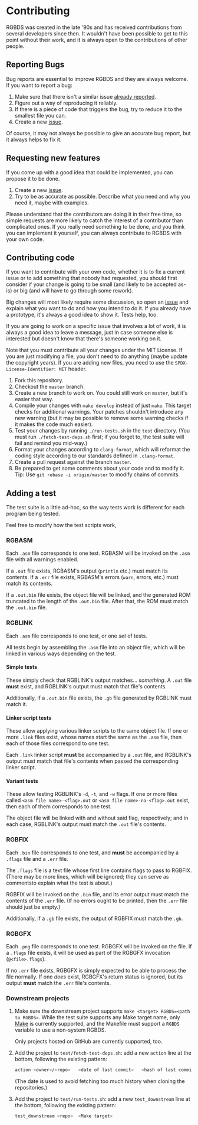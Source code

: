 # Contributing

RGBDS was created in the late '90s and has received contributions from several
developers since then. It wouldn't have been possible to get to this point
without their work, and it is always open to the contributions of other people.

## Reporting Bugs

Bug reports are essential to improve RGBDS and they are always welcome. If you
want to report a bug:

1. Make sure that there isn't a similar issue
   [already reported](https://github.com/gbdev/rgbds/issues).
2. Figure out a way of reproducing it reliably.
3. If there is a piece of code that triggers the bug, try to reduce it to the
   smallest file you can.
4. Create a new [issue](https://github.com/gbdev/rgbds/issues).

Of course, it may not always be possible to give an accurate bug report, but it
always helps to fix it.

## Requesting new features

If you come up with a good idea that could be implemented, you can propose it to
be done.

1. Create a new [issue](https://github.com/gbdev/rgbds/issues).
2. Try to be as accurate as possible. Describe what you need and why you need
   it, maybe with examples.

Please understand that the contributors are doing it in their free time, so
simple requests are more likely to catch the interest of a contributor than
complicated ones. If you really need something to be done, and you think you can
implement it yourself, you can always contribute to RGBDS with your own code.

## Contributing code

If you want to contribute with your own code, whether it is to fix a current
issue or to add something that nobody had requested, you should first consider
if your change is going to be small (and likely to be accepted as-is) or big
(and will have to go through some rework).

Big changes will most likely require some discussion, so open an
[issue](https://github.com/gbdev/rgbds/issues) and explain what you want to
do and how you intend to do it. If you already have a prototype, it's always a
good idea to show it. Tests help, too.

If you are going to work on a specific issue that involves a lot of work, it is
always a good idea to leave a message, just in case someone else is interested
but doesn't know that there's someone working on it.

Note that you must contribute all your changes under the MIT License. If you are
just modifying a file, you don't need to do anything (maybe update the copyright
years). If you are adding new files, you need to use the `SPDX-License-Identifier: MIT`
header.

1. Fork this repository.
2. Checkout the `master` branch.
3. Create a new branch to work on. You could still work on `master`, but it's
   easier that way.
4. Compile your changes with `make develop` instead of just `make`. This
   target checks for additional warnings. Your patches shouldn't introduce any
   new warning (but it may be possible to remove some warning checks if it makes
   the code much easier).
5. Test your changes by running `./run-tests.sh` in the `test` directory.
   (You must run `./fetch-test-deps.sh` first; if you forget to, the test suite will fail and remind you mid-way.)
5. Format your changes according to `clang-format`, which will reformat the
   coding style according to our standards defined in `.clang-format`.
6. Create a pull request against the branch `master`.
7. Be prepared to get some comments about your code and to modify it. Tip: Use
   `git rebase -i origin/master` to modify chains of commits.

## Adding a test

The test suite is a little ad-hoc, so the way tests work is different for each program being tested.

Feel free to modify how the test scripts work, 

### RGBASM

Each `.asm` file corresponds to one test.
RGBASM will be invoked on the `.asm` file with all warnings enabled.

If a `.out` file exists, RGBASM's output (`println` etc.) must match its contents.
If a `.err` file exists, RGBASM's errors (`warn`, errors, etc.) must match its contents.

If a `.out.bin` file exists, the object file will be linked, and the generated ROM truncated to the length of the `.out.bin` file.
After that, the ROM must match the `.out.bin` file.

### RGBLINK

Each `.asm` file corresponds to one test, or one *set* of tests.

All tests begin by assembling the `.asm` file into an object file, which will be linked in various ways depending on the test.

#### Simple tests

These simply check that RGBLINK's output matches... *something*.
A `.out` file **must** exist, and RGBLINK's output must match that file's contents.

Additionally, if a `.out.bin` file exists, the `.gb` file generated by RGBLINK must match it.

#### Linker script tests

These allow applying various linker scripts to the same object file.
If one or more `.link` files exist, whose names start the same as the `.asm` file, then each of those files correspond to one test.

Each `.link` linker script **must** be accompanied by a `.out` file, and RGBLINK's output must match that file's contents when passed the corresponding linker script.

#### Variant tests

These allow testing RGBLINK's `-d`, `-t`, and `-w` flags.
If one or more files called `<asm file name>-<flag>.out` or `<asm file name>-no-<flag>.out` exist, then each of them corresponds to one test.

The object file will be linked with and without said flag, respectively; and in each case, RGBLINK's output must match the `.out` file's contents.

### RGBFIX

Each `.bin` file corresponds to one test, and **must** be accompanied by a `.flags` file and a `.err` file.

The `.flags` file is a text file whose first line contains flags to pass to RGBFIX.
(There may be more lines, which will be ignored; they can serve as commentsto explain what the test is about.)

RGBFIX will be invoked on the `.bin` file, and its error output must match the contents of the `.err` file.
(If no errors ought to be printed, then the `.err` file should just be empty.)

Additionally, if a `.gb` file exists, the output of RGBFIX must match the `.gb`.

### RGBGFX

Each `.png` file corresponds to one test.
RGBGFX will be invoked on the file.
If a `.flags` file exists, it will be used as part of the RGBGFX invocation (`@<file>.flags`).

If no `.err` file exists, RGBGFX is simply expected to be able to process the file normally.
If one *does* exist, RGBGFX's return status is ignored, but its output **must** match the `.err` file's contents.

### Downstream projects

1. Make sure the downstream project supports `make <target> RGBDS=<path to RGBDS>`.
   While the test suite supports any Make target name, only [Make](//gnu.org/software/make) is currently supported, and the Makefile must support a `RGBDS` variable to use a non-system RGBDS.

   Only projects hosted on GitHub are currently supported, too.
2. Add the project to `test/fetch-test-deps.sh`: add a new `action` line at the bottom, following the existing pattern:
   
   ```sh
   action <owner>/<repo>   <date of last commit>   <hash of last commit>
   ```

   (The date is used to avoid fetching too much history when cloning the repositories.)
3. Add the project to `test/run-tests.sh`: add a new `test_downstream` line at the bottom, following the existing pattern:

   ```sh
   test_downstream <repo>  <Make target>
   ```
